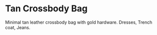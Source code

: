 # Tan Crossbody Bag
Minimal tan leather crossbody bag with gold hardware. Dresses, Trench coat, Jeans.
